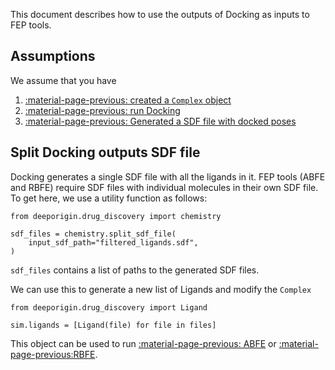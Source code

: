 This document describes how to use the outputs of Docking as inputs to FEP tools.

## Assumptions

We assume that you have 

1. [:material-page-previous: created a `Complex` object](../tutorial/getting-started.md)
2. [:material-page-previous: run Docking](../tutorial/docking.md)
3. [:material-page-previous: Generated a SDF file with docked poses](../tutorial/docking.md#exporting-a-sdf-with-docked-poses)

## Split Docking outputs SDF file

Docking generates a single SDF file with all the ligands in it. FEP tools (ABFE and RBFE) require SDF files with individual molecules in their own SDF file. To get here, we use a utility function as follows:

```{.python notest}
from deeporigin.drug_discovery import chemistry

sdf_files = chemistry.split_sdf_file(
    input_sdf_path="filtered_ligands.sdf", 
)
```

`sdf_files` contains a list of paths to the generated SDF files. 

We can use this to generate a new list of Ligands and modify the `Complex`


```{.python notest}
from deeporigin.drug_discovery import Ligand

sim.ligands = [Ligand(file) for file in files]
```

This object can be used to run [:material-page-previous: ABFE](../tutorial/abfe.md) or [:material-page-previous:RBFE](../tutorial/rbfe.md). 